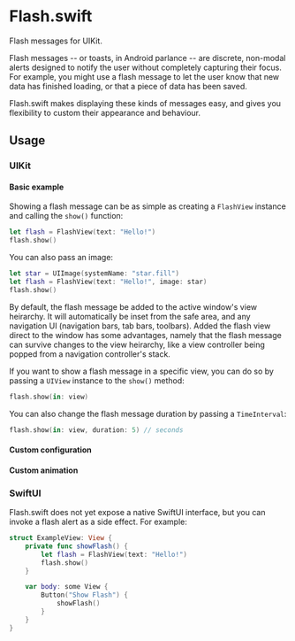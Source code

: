 # Flash.swift

Flash messages for UIKit.

Flash messages -- or toasts, in Android parlance -- are discrete, non-modal alerts designed to notify the user without completely capturing their focus. For example, you might use a flash message to let the user know that new data has finished loading, or that a piece of data has been saved.

Flash.swift makes displaying these kinds of messages easy, and gives you flexibility to custom their appearance and behaviour.

## Usage

### UIKit

#### Basic example

Showing a flash message can be as simple as creating a `FlashView` instance and calling the `show()` function:

```Swift
let flash = FlashView(text: "Hello!")
flash.show()
```

You can also pass an image:

```Swift
let star = UIImage(systemName: "star.fill")
let flash = FlashView(text: "Hello!", image: star)
flash.show()
```

By default, the flash message be added to the active window's view heirarchy. It will automatically be inset from the safe area, and any navigation UI (navigation bars, tab bars, toolbars). Added the flash view direct to the window has some advantages, namely that the flash message can survive changes to the view heirarchy, like a view controller being popped from a navigation controller's stack.

If you want to show a flash message in a specific view, you can do so by passing a `UIView` instance to the `show()` method:

```Swift
flash.show(in: view)
```

You can also change the flash message duration by passing a `TimeInterval`:

```Swift
flash.show(in: view, duration: 5) // seconds
```

#### Custom configuration

#### Custom animation

### SwiftUI

Flash.swift does not yet expose a native SwiftUI interface, but you can invoke a flash alert as a side effect. For example:

```Swift
struct ExampleView: View {
    private func showFlash() {
        let flash = FlashView(text: "Hello!")
        flash.show()
    }

    var body: some View {
        Button("Show Flash") {
            showFlash()
        }
    }
}
```
